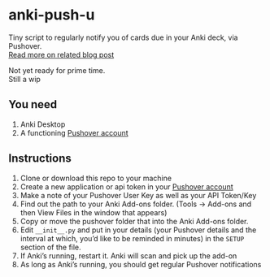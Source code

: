 # anki-push-u

Tiny script to regularly notify you of cards due in your Anki deck, via Pushover.  
[Read more on related blog post](https://janusworx.com/anki-push-u)

Not yet ready for prime time.  
Still a wip

## You need

1. Anki Desktop
2. A functioning [Pushover account](https://pushover.net/)

## Instructions

1. Clone or download this repo to your machine
2. Create a new application or api token in your [Pushover account](https://pushover.net/)
3. Make a note of your Pushover User Key as well as your API Token/Key
4. Find out the path to your Anki Add-ons folder. (Tools -> Add-ons and then View Files in the window that appears)
5. Copy or move the pushover folder that into the Anki Add-ons folder.
6. Edit `__init__.py` and put in your details (your Pushover details and the interval at which, you’d like to be
   reminded in minutes) in the `SETUP` section of the file.
7. If Anki’s running, restart it. Anki will scan and pick up the add-on
8. As long as Anki’s running, you should get regular Pushover notifications